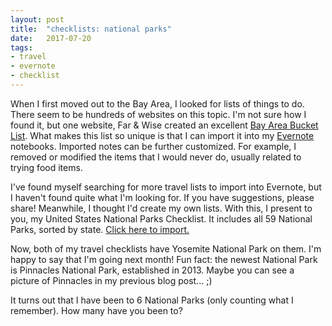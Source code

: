 ```yaml
---
layout: post
title:  "checklists: national parks"
date:   2017-07-20
tags: 
- travel
- evernote
- checklist
---
```


When I first moved out to the Bay Area, I looked for lists of things to do. There seem to be hundreds of websites on this topic. I'm not sure how I found it, but one website, Far & Wise created an excellent [Bay Area Bucket List](https://farandwise.com/my-san-francisco/). What makes this list so unique is that I can import it into my [Evernote](https://evernote.com/) notebooks. Imported notes can be further customized. For example, I removed or modified the items that I would never do, usually related to trying food items.

I've found myself searching for more travel lists to import into Evernote, but I haven't found quite what I'm looking for. If you have suggestions, please share! Meanwhile, I thought I'd create my own lists. With this, I present to you, my United States National Parks Checklist. It includes all 59 National Parks, sorted by state. [Click here to import.](https://www.evernote.com/l/AFtVBBRy7n9AXbZOxp6QsrOsvRSnTUcM51E)

Now, both of my travel checklists have Yosemite National Park on them. I'm happy to say that I'm going next month! Fun fact: the newest National Park is Pinnacles National Park, established in 2013. Maybe you can see a picture of Pinnacles in my previous blog post... ;)

It turns out that I have been to 6 National Parks (only counting what I remember). How many have you been to?